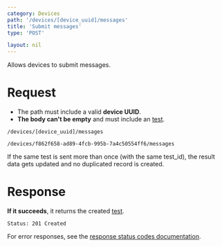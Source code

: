```yaml
---
category: Devices
path: '/devices/[device_uuid]/messages'
title: 'Submit messages'
type: 'POST'

layout: nil
---
```


Allows devices to submit messages.

# Request

* The path must include a valid **device UUID**.
* **The body can't be empty** and must include an [test](#/test-resource).

`/devices/[device_uuid]/messages`

`/devices/f862f658-ad89-4fcb-995b-7a4c50554ff6/messages`

If the same test is sent more than once (with the same test_id), the result data gets updated and no duplicated record is created.

# Response

**If it succeeds**, it returns the created [test](#/test-resource).

`Status: 201 Created`

For error responses, see the [response status codes documentation](#http-response-codes).
